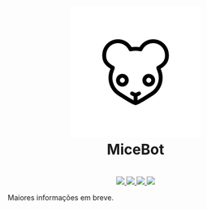 <h1 align='center'>
    <img src='https://raw.githubusercontent.com/micebot/assets/master/images/logo-256x256.png'><br>
    MiceBot
</h1>

<br>

<div align='center'>
    <a href='https://gitlab.com/micebot/server-ci/-/pipelines'>
        <img src='https://gitlab.com/micebot/server-ci/badges/master/pipeline.svg'>
    </a>
    <a href="https://codecov.io/gh/micebot/server">
        <img src="https://codecov.io/gh/micebot/server/branch/development/graph/badge.svg" />
    </a>
    <a href='https://github.com/micebot/server/issues'>
        <img src='https://badgen.net/github/open-issues/micebot/server'>
    </a>
    <a href='https://github.com/micebot/server/commits/development'>
        <img src='https://badgen.net/github/last-commit/micebot/server/development'>
    </a>
</div>

Maiores informações em breve.